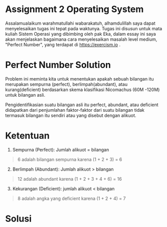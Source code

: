 # Assignment 2 Operating System
Assalamualaikum warahmatullahi wabarakatuh, alhamdulillah saya dapat menyelesaikan tugas ini tepat pada waktunya.
Tugas ini disusun untuk mata kuliah Sistem Operasi yang dibimbing oleh pak Eka, dalam essay ini saya akan menjelaskan
bagaimana cara menyelesaikan masalah level medium, "Perfect Number", yang terdapat di https://exercism.io .


# Perfect Number Solution
Problem ini meminta kita untuk menentukan apakah sebuah bilangan itu merupakan sempurna (perfect), berlimpah(abundant), atau kurang(deficient) berdasarkan skema klasifikasi Nicomachus (60M -120M) untuk bilangan asli.

Pengidentifikasian suatu bilangan asli itu perfect, abundant, atau deficient didapatkan dari penjumlahan faktor-faktor dari suatu bilangan tidak termasuk bilangan itu sendiri atau yang disebut dengan alikuot.


# Ketentuan
1. Sempurna (Perfect): Jumlah alikuot = bilangan
  > 6 adalah bilangan sempurna karena (1 + 2 + 3) = 6
  
2. Berlimpah (Abundant): Jumlah alikuot > bilangan
  > 12 adalah abundant karena (1 + 2 + 3 + 4 + 6) = 16
  
3. Kekurangan (Deficient): jumlah alikuot < bilangan
  > 8 adalah angka yang deficient karena (1 + 2 + 4) = 7

# Solusi
